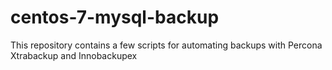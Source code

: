 # centos-7-mysql-backup  

This repository contains a few scripts for automating backups with Percona Xtrabackup and Innobackupex
